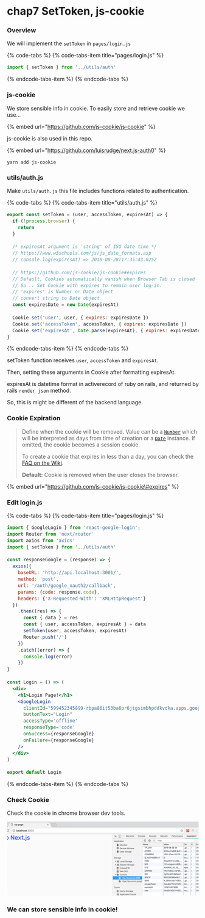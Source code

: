 # chap7 SetToken, js-cookie

### Overview 

We will implement the `setToken` in `pages/login.js`

{% code-tabs %}
{% code-tabs-item title="pages/login.js" %}
```jsx
import { setToken } from '../utils/auth'

```
{% endcode-tabs-item %}
{% endcode-tabs %}



### js-cookie

We store sensible info in cookie. To easily store and retrieve cookie we use...

{% embed url="https://github.com/js-cookie/js-cookie" %}

js-cookie is also used in this repo.

{% embed url="https://github.com/luisrudge/next.js-auth0" %}

```text
yarn add js-cookie
```



### utils/auth.js

Make `utils/auth.js` this file includes functions related to authentication.

{% code-tabs %}
{% code-tabs-item title="utils/auth.js" %}
```javascript
export const setToken = (user, accessToken, expiresAt) => {
  if (!process.browser) {
    return
  }

  /* expiresAt argument is 'string' of ISO date time */
  // https://www.w3schools.com/js/js_date_formats.asp
  // console.log(expiresAt) => 2018-08-28T17:35:43.025Z

  // https://github.com/js-cookie/js-cookie#expires
  // Default, Cookies automatically vanish when Browser Tab is closed
  // So... Set Cookie with expires to remain user log-in.
  // 'expires' is Number or Date object
  // convert string to Date object
  const expiresDate = new Date(expiresAt)

  Cookie.set('user', user, { expires: expiresDate })
  Cookie.set('accessToken', accessToken, { expires: expiresDate })
  Cookie.set('expiresAt', Date.parse(expiresAt), { expires: expiresDate })
}
```
{% endcode-tabs-item %}
{% endcode-tabs %}

setToken function receives `user`, `accessToken` and `expiresAt`.

Then, setting these arguments in Cookie after formatting expiresAt.

expiresAt is datetime format in activerecord of ruby on rails, and returned by rails `render json` method.

So, this is might be different of the backend language.



### Cookie Expiration

> Define when the cookie will be removed. Value can be a [`Number`](https://developer.mozilla.org/en-US/docs/Web/JavaScript/Reference/Global_Objects/Number) which will be interpreted as days from time of creation or a [`Date`](https://developer.mozilla.org/en-US/docs/Web/JavaScript/Reference/Global_Objects/Date) instance. If omitted, the cookie becomes a session cookie.
>
> To create a cookie that expires in less than a day, you can check the [FAQ on the Wiki](https://github.com/js-cookie/js-cookie/wiki/Frequently-Asked-Questions#expire-cookies-in-less-than-a-day).
>
> **Default:** Cookie is removed when the user closes the browser.

{% embed url="https://github.com/js-cookie/js-cookie\#expires" %}



### Edit login.js

{% code-tabs %}
{% code-tabs-item title="pages/login.js" %}
```jsx
import { GoogleLogin } from 'react-google-login';
import Router from 'next/router'
import axios from 'axios'
import { setToken } from '../utils/auth'

const responseGoogle = (response) => {
  axios({
    baseURL: 'http://api.localhost:3001/',
    method: 'post',
    url: '/auth/google_oauth2/callback',
    params: {code: response.code},
    headers: {'X-Requested-With': 'XMLHttpRequest'}
  })
    .then((res) => {
      const { data } = res
      const { user, accessToken, expiresAt } = data
      setToken(user, accessToken, expiresAt)
      Router.push('/')
    })
    .catch((error) => {
      console.log(error)
    })
}

const Login = () => (
  <div>
    <h1>Login Page!</h1>
    <GoogleLogin
      clientId="599452345899-rbpa86it53ba6pr6jtgsimbhpddkvdka.apps.googleusercontent.com"
      buttonText="Login"
      accessType='offline'
      responseType='code'
      onSuccess={responseGoogle}
      onFailure={responseGoogle}
    />
  </div>
)

export default Login
```
{% endcode-tabs-item %}
{% endcode-tabs %}



### Check Cookie

Check the cookie in chrome browser dev tools.

![](.gitbook/assets/sukurnshotto-2018-08-22-140946.png)



### We can store sensible info in cookie!

